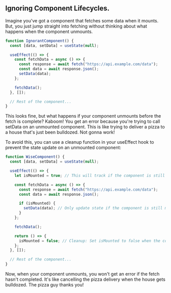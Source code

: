 ## Ignoring Component Lifecycles.

Imagine you've got a component that fetches some data when it mounts. But, you just jump straight into fetching without thinking about what happens when the component unmounts.

```jsx
function IgnorantComponent() {
  const [data, setData] = useState(null);

  useEffect(() => {
    const fetchData = async () => {
      const response = await fetch("https://api.example.com/data");
      const data = await response.json();
      setData(data);
    };

    fetchData();
  }, []);

  // Rest of the component...
}
```

This looks fine, but what happens if your component unmounts before the fetch is complete? Kaboom! You get an error because you're trying to call setData on an unmounted component. This is like trying to deliver a pizza to a house that's just been bulldozed. Not gonna work!

To avoid this, you can use a cleanup function in your useEffect hook to prevent the state update on an unmounted component:

```jsx
function WiseComponent() {
  const [data, setData] = useState(null);

  useEffect(() => {
    let isMounted = true; // This will track if the component is still mounted

    const fetchData = async () => {
      const response = await fetch("https://api.example.com/data");
      const data = await response.json();

      if (isMounted) {
        setData(data); // Only update state if the component is still mounted
      }
    };

    fetchData();

    return () => {
      isMounted = false; // Cleanup: Set isMounted to false when the component unmounts
    };
  }, []);

  // Rest of the component...
}
```

Now, when your component unmounts, you won't get an error if the fetch hasn't completed. It's like cancelling the pizza delivery when the house gets bulldozed. The pizza guy thanks you!
